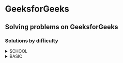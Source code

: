 # GeeksforGeeks
## Solving problems on GeeksforGeeks
### Solutions by difficulty
<details>
<summary>SCHOOL</summary>

|Name|Problem|Solution|
|---|---|---|
|Addition of Two Numbers|<a href='https://practice.geeksforgeeks.org/problems/addition-of-two-numbers0812/1?page=1&difficulty[]=-2&sortBy=accuracy'>Addition of Two Numbers</a>|<a href='https://github.com/savra/GeeksforGeeks/tree/master/src/main/java/com/hvdbs/savra/geeksforgeeks/solution/java/AdditionOfTwoNumbers.java'>Addition of Two Numbers</a>|
|Addition of two square matrices|<a href='https://practice.geeksforgeeks.org/problems/addition-of-two-square-matrices4916/1?page=3&difficulty[]=-2&category[]=Data%20Structures&category[]=Arrays&sortBy=submissions'>Addition of two square matrices</a>|<a href='https://github.com/savra/GeeksforGeeks/tree/master/src/main/java/com/hvdbs/savra/geeksforgeeks/solution/java/AdditionOfTwoSquareMatrices.java'>Addition of two square matrices</a>|
|Area of Rectangle, Right Angled Triangle and Circle|<a href='https://practice.geeksforgeeks.org/problems/area-of-rectange-right-angled-triangle-and-circle2600/1?page=3&difficulty[]=-2&status[]=unsolved&status[]=attempted&sortBy=submissions'>Area of Rectangle, Right Angled Triangle and Circle</a>|<a href='https://github.com/savra/GeeksforGeeks/tree/master/src/main/java/com/hvdbs/savra/geeksforgeeks/solution/java/AreaOfRectangleRightAngledTriangleAndCircle.java'>Area of Rectangle, Right Angled Triangle and Circle</a>|
|Armstrong Numbers|<a href='https://practice.geeksforgeeks.org/problems/armstrong-numbers2727/1?page=1&difficulty[]=-2&status[]=unsolved&status[]=attempted&sortBy=submissions'>Armstrong Numbers</a>|<a href='https://github.com/savra/GeeksforGeeks/tree/master/src/main/java/com/hvdbs/savra/geeksforgeeks/solution/java/ArmstrongNumbers.java'>Armstrong Numbers</a>|
|Arrays (Sum of array)|<a href='https://practice.geeksforgeeks.org/problems/c-arrays-sum-of-array-set-14805/1?page=1&difficulty[]=-2&category[]=Data%20Structures&category[]=Arrays&sortBy=submissions'>Arrays (Sum of array)</a>|<a href='https://github.com/savra/GeeksforGeeks/tree/master/src/main/java/com/hvdbs/savra/geeksforgeeks/solution/java/ArraysSumOfArray.java'>Arrays (Sum of array)</a>|
|At least two greater elements|<a href='https://practice.geeksforgeeks.org/problems/at-least-two-greater-elements4625/1?page=1&difficulty[]=-2&category[]=Data%20Structures&category[]=Arrays&sortBy=submissions'>At least two greater elements</a>|<a href='https://github.com/savra/GeeksforGeeks/tree/master/src/main/java/com/hvdbs/savra/geeksforgeeks/solution/java/AtLeastTwoGreaterElements.java'>At least two greater elements</a>|
|Automorphic Number|<a href='https://practice.geeksforgeeks.org/problems/automorphic-number4721/1?page=3&difficulty[]=-2&status[]=unsolved&status[]=attempted&sortBy=submissions'>Automorphic Number</a>|<a href='https://github.com/savra/GeeksforGeeks/tree/master/src/main/java/com/hvdbs/savra/geeksforgeeks/solution/java/AutomorphicNumber.java'>Automorphic Number</a>|
|Average in a stream|<a href='https://practice.geeksforgeeks.org/problems/average4856/1?page=2&difficulty[]=-2&category[]=Data%20Structures&category[]=Arrays&sortBy=submissions'>Average in a stream</a>|<a href='https://github.com/savra/GeeksforGeeks/tree/master/src/main/java/com/hvdbs/savra/geeksforgeeks/solution/java/AverageInAstream.java'>Average in a stream</a>|
|Binary representation|<a href='https://practice.geeksforgeeks.org/problems/binary-representation5003/1?page=3&difficulty[]=-2&category[]=Data%20Structures&category[]=Arrays&sortBy=submissions'>Binary representation</a>|<a href='https://github.com/savra/GeeksforGeeks/tree/master/src/main/java/com/hvdbs/savra/geeksforgeeks/solution/java/BinaryRepresentation.java'>Binary representation</a>|
|Check for Binary|<a href='https://practice.geeksforgeeks.org/problems/check-for-binary/1?page=1&difficulty[]=-2&category[]=Data%20Structures&category[]=Arrays&sortBy=submissions'>Check for Binary</a>|<a href='https://github.com/savra/GeeksforGeeks/tree/master/src/main/java/com/hvdbs/savra/geeksforgeeks/solution/java/CheckForBinary.java'>Check for Binary</a>|
|Check String|<a href='https://practice.geeksforgeeks.org/problems/check-string1818/1?page=2&difficulty[]=-2&category[]=Data%20Structures&category[]=Arrays&sortBy=submissions'>Check String</a>|<a href='https://github.com/savra/GeeksforGeeks/tree/master/src/main/java/com/hvdbs/savra/geeksforgeeks/solution/java/CheckString.java'>Check String</a>|
|C++ if-else (Decision Making)|<a href='https://practice.geeksforgeeks.org/problems/c-if-else-decision-making4138/1?page=1&difficulty[]=-2&status[]=unsolved&status[]=attempted&sortBy=submissions'>C++ if-else (Decision Making)</a>|<a href='https://github.com/savra/GeeksforGeeks/tree/master/src/main/java/com/hvdbs/savra/geeksforgeeks/solution/java/CIfElseDecisionMaking.java'>C++ if-else (Decision Making)</a>|
|C++ Input / Output|<a href='https://practice.geeksforgeeks.org/problems/c-input-output2432/1?page=1&difficulty[]=-2&status[]=unsolved&status[]=attempted&sortBy=submissions'>C++ Input / Output</a>|<a href='https://github.com/savra/GeeksforGeeks/tree/master/src/main/java/com/hvdbs/savra/geeksforgeeks/solution/java/CInputOutput.java'>C++ Input / Output</a>|
|Combinational Logic|<a href='https://practice.geeksforgeeks.org/problems/combinational-logic1908/1?page=3&difficulty[]=-2&category[]=Data%20Structures&category[]=Arrays&sortBy=submissions'>Combinational Logic</a>|<a href='https://github.com/savra/GeeksforGeeks/tree/master/src/main/java/com/hvdbs/savra/geeksforgeeks/solution/java/CombinationalLogic.java'>Combinational Logic</a>|
|Compete the skills|<a href='https://practice.geeksforgeeks.org/problems/compete-the-skills5807/1?page=2&difficulty[]=-2&category[]=Data%20Structures&category[]=Arrays&sortBy=submissions'>Compete the skills</a>|<a href='https://github.com/savra/GeeksforGeeks/tree/master/src/main/java/com/hvdbs/savra/geeksforgeeks/solution/java/CompeteTheSkills.java'>Compete the skills</a>|
|Convert a list of characters into a String|<a href='https://practice.geeksforgeeks.org/problems/convert-a-list-of-characters-into-a-string5142/1?page=2&difficulty[]=-2&category[]=Data%20Structures&category[]=Arrays&sortBy=submissions'>Convert a list of characters into a String</a>|<a href='https://github.com/savra/GeeksforGeeks/tree/master/src/main/java/com/hvdbs/savra/geeksforgeeks/solution/java/ConvertAListOfCharactersIntoAString.java'>Convert a list of characters into a String</a>|
|Convert String to LowerCase|<a href='https://practice.geeksforgeeks.org/problems/java-convert-string-to-lowercase2313/1?page=1&difficulty[]=-2&category[]=Data%20Structures&category[]=Arrays&sortBy=submissions'>Convert String to LowerCase</a>|<a href='https://github.com/savra/GeeksforGeeks/tree/master/src/main/java/com/hvdbs/savra/geeksforgeeks/solution/java/ConvertStringToLowerCase.java'>Convert String to LowerCase</a>|
|Count Digits|<a href='https://practice.geeksforgeeks.org/problems/count-digits5716/1?page=1&difficulty[]=-2&status[]=unsolved&status[]=attempted&sortBy=submissions'>Count Digits</a>|<a href='https://github.com/savra/GeeksforGeeks/tree/master/src/main/java/com/hvdbs/savra/geeksforgeeks/solution/java/CountDigits.java'>Count Digits</a>|
|Count of camel case characters|<a href='https://practice.geeksforgeeks.org/problems/find-the-camel3348/1?page=2&difficulty[]=-2&category[]=Data%20Structures&category[]=Arrays&sortBy=submissions'>Count of camel case characters</a>|<a href='https://github.com/savra/GeeksforGeeks/tree/master/src/main/java/com/hvdbs/savra/geeksforgeeks/solution/java/CountOfCamelCaseCharacters.java'>Count of camel case characters</a>|
|Count of smaller elements|<a href='https://practice.geeksforgeeks.org/problems/count-of-smaller-elements5947/1?page=1&difficulty[]=-2&category[]=Data%20Structures&category[]=Arrays&sortBy=submissions'>Count of smaller elements</a>|<a href='https://github.com/savra/GeeksforGeeks/tree/master/src/main/java/com/hvdbs/savra/geeksforgeeks/solution/java/CountOfSmallerElements.java'>Count of smaller elements</a>|
|Count type of Characters|<a href='https://practice.geeksforgeeks.org/problems/count-type-of-characters3635/1?page=3&difficulty[]=-2&category[]=Data%20Structures&category[]=Arrays&sortBy=submissions'>Count type of Characters</a>|<a href='https://github.com/savra/GeeksforGeeks/tree/master/src/main/java/com/hvdbs/savra/geeksforgeeks/solution/java/CountTypeOfCharacters.java'>Count type of Characters</a>|
|C++ Strings|<a href='https://practice.geeksforgeeks.org/problems/c-strings4609/1?page=2&difficulty[]=-2&category[]=Data%20Structures&category[]=Arrays&sortBy=submissions'>C++ Strings</a>|<a href='https://github.com/savra/GeeksforGeeks/tree/master/src/main/java/com/hvdbs/savra/geeksforgeeks/solution/java/CStrings.java'>C++ Strings</a>|
|C++ Switch Case Statement|<a href='https://practice.geeksforgeeks.org/problems/c-switch-case-statement5900/1?page=1&difficulty[]=-2&status[]=unsolved&status[]=attempted&sortBy=submissions'>C++ Switch Case Statement</a>|<a href='https://github.com/savra/GeeksforGeeks/tree/master/src/main/java/com/hvdbs/savra/geeksforgeeks/solution/java/CSwitchCaseStatement.java'>C++ Switch Case Statement</a>|
|Delete alternate characters|<a href='https://practice.geeksforgeeks.org/problems/java-delete-alternate-characters4036/1?page=2&difficulty[]=-2&category[]=Data%20Structures&category[]=Arrays&sortBy=submissions'>Delete alternate characters</a>|<a href='https://github.com/savra/GeeksforGeeks/tree/master/src/main/java/com/hvdbs/savra/geeksforgeeks/solution/java/DeleteAlternateCharacters.java'>Delete alternate characters</a>|
|Determine focal length of a spherical mirror|<a href='https://practice.geeksforgeeks.org/problems/determine-focal-length-of-a-spherical-mirror5415/1?page=4&difficulty[]=-2&status[]=unsolved&status[]=attempted&sortBy=submissions'>Determine focal length of a spherical mirror</a>|<a href='https://github.com/savra/GeeksforGeeks/tree/master/src/main/java/com/hvdbs/savra/geeksforgeeks/solution/java/DetermineFocalLengthOfASphericalMirror.java'>Determine focal length of a spherical mirror</a>|
|Diagonal sum|<a href='https://practice.geeksforgeeks.org/problems/diagonal-sum0158/1?page=3&difficulty[]=-2&category[]=Data%20Structures&category[]=Arrays&sortBy=submissions'>Diagonal sum</a>|<a href='https://github.com/savra/GeeksforGeeks/tree/master/src/main/java/com/hvdbs/savra/geeksforgeeks/solution/java/DiagonalSum.java'>Diagonal sum</a>|
|Display longest name|<a href='https://practice.geeksforgeeks.org/problems/display-longest-name0853/1?page=1&difficulty[]=-2&category[]=Data%20Structures&category[]=Arrays&sortBy=submissions'>Display longest name</a>|<a href='https://github.com/savra/GeeksforGeeks/tree/master/src/main/java/com/hvdbs/savra/geeksforgeeks/solution/java/DisplayLongestName.java'>Display longest name</a>|
|Extract the integers|<a href='https://practice.geeksforgeeks.org/problems/extract-the-integers4428/1?page=3&difficulty[]=-2&category[]=Data%20Structures&category[]=Arrays&sortBy=submissions'>Extract the integers</a>|<a href='https://github.com/savra/GeeksforGeeks/tree/master/src/main/java/com/hvdbs/savra/geeksforgeeks/solution/java/ExtractTheIntegers.java'>Extract the integers</a>|
|Fascinating Number|<a href='https://practice.geeksforgeeks.org/problems/fascinating-number3751/1?page=2&difficulty[]=-2&category[]=Data%20Structures&category[]=Arrays&sortBy=submissions'>Fascinating Number</a>|<a href='https://github.com/savra/GeeksforGeeks/tree/master/src/main/java/com/hvdbs/savra/geeksforgeeks/solution/java/FascinatingNumber.java'>Fascinating Number</a>|
|Find difference between sum of diagonals|<a href='https://practice.geeksforgeeks.org/problems/find-difference-between-sum-of-diagonals1554/1?page=3&difficulty[]=-2&category[]=Data%20Structures&category[]=Arrays&sortBy=submissions'>Find difference between sum of diagonals</a>|<a href='https://github.com/savra/GeeksforGeeks/tree/master/src/main/java/com/hvdbs/savra/geeksforgeeks/solution/java/FindDifferenceBetweenSumOfDiagonals.java'>Find difference between sum of diagonals</a>|
|Find Index|<a href='https://practice.geeksforgeeks.org/problems/find-index4752/1?page=1&difficulty[]=-2&category[]=Data%20Structures&category[]=Arrays&sortBy=submissions'>Find Index</a>|<a href='https://github.com/savra/GeeksforGeeks/tree/master/src/main/java/com/hvdbs/savra/geeksforgeeks/solution/java/FindIndex.java'>Find Index</a>|
|Find the median|<a href='https://practice.geeksforgeeks.org/problems/find-the-median0527/1?page=1&difficulty[]=-2&status[]=unsolved&status[]=attempted&sortBy=submissions'>Find the median</a>|<a href='https://github.com/savra/GeeksforGeeks/tree/master/src/main/java/com/hvdbs/savra/geeksforgeeks/solution/java/FindTheMedian.java'>Find the median</a>|
|1s Complement|<a href='https://practice.geeksforgeeks.org/problems/1s-complement2819/1?page=3&difficulty[]=-2&category[]=Data%20Structures&category[]=Arrays&sortBy=submissions'>1s Complement</a>|<a href='https://github.com/savra/GeeksforGeeks/tree/master/src/main/java/com/hvdbs/savra/geeksforgeeks/solution/java/FirstComplement.java'>1s Complement</a>|
|Front-Back Transformation - copy|<a href='https://practice.geeksforgeeks.org/problems/front-back-transformation1659/1?page=3&difficulty[]=-2&category[]=Data%20Structures&category[]=Arrays&sortBy=submissions'>Front-Back Transformation - copy</a>|<a href='https://github.com/savra/GeeksforGeeks/tree/master/src/main/java/com/hvdbs/savra/geeksforgeeks/solution/java/FrontBackTransformationCopy.java'>Front-Back Transformation - copy</a>|
|GCD of two numbers|<a href='https://practice.geeksforgeeks.org/problems/gcd-of-two-numbers3459/1?page=1&difficulty[]=-2&status[]=unsolved&status[]=attempted&sortBy=submissions'>GCD of two numbers</a>|<a href='https://github.com/savra/GeeksforGeeks/tree/master/src/main/java/com/hvdbs/savra/geeksforgeeks/solution/java/GcdOfTwoNumbers.java'>GCD of two numbers</a>|
|Greatest of three numbers|<a href='https://practice.geeksforgeeks.org/problems/greatest-of-three-numbers2520/1?page=2&difficulty[]=-2&status[]=unsolved&status[]=attempted&sortBy=submissions'>Greatest of three numbers</a>|<a href='https://github.com/savra/GeeksforGeeks/tree/master/src/main/java/com/hvdbs/savra/geeksforgeeks/solution/java/GreatestOfThreeNumbers.java'>Greatest of three numbers</a>|
|12 hour clock addition|<a href='https://practice.geeksforgeeks.org/problems/12-hour-clock-addition1206/1?page=3&difficulty[]=-2&status[]=unsolved&status[]=attempted&sortBy=submissions'>12 hour clock addition</a>|<a href='https://github.com/savra/GeeksforGeeks/tree/master/src/main/java/com/hvdbs/savra/geeksforgeeks/solution/java/HourClockAddition.java'>12 hour clock addition</a>|
|12 hour clock Multiplication|<a href='https://practice.geeksforgeeks.org/problems/12-hour-clock-multiplication4709/1?page=4&difficulty[]=-2&status[]=unsolved&status[]=attempted&sortBy=submissions'>12 hour clock Multiplication</a>|<a href='https://github.com/savra/GeeksforGeeks/tree/master/src/main/java/com/hvdbs/savra/geeksforgeeks/solution/java/HourClockMultiplication.java'>12 hour clock Multiplication</a>|
|12 hour clock subtraction|<a href='https://practice.geeksforgeeks.org/problems/12-hour-clock-subtraction1708/1?page=3&difficulty[]=-2&status[]=unsolved&status[]=attempted&sortBy=submissions'>12 hour clock subtraction</a>|<a href='https://github.com/savra/GeeksforGeeks/tree/master/src/main/java/com/hvdbs/savra/geeksforgeeks/solution/java/HourClockSubtraction.java'>12 hour clock subtraction</a>|
|Identical Matrices|<a href='https://practice.geeksforgeeks.org/problems/identical-matrices1042/1?page=3&difficulty[]=-2&category[]=Data%20Structures&category[]=Arrays&sortBy=submissions'>Identical Matrices</a>|<a href='https://github.com/savra/GeeksforGeeks/tree/master/src/main/java/com/hvdbs/savra/geeksforgeeks/solution/java/IdenticalMatrices.java'>Identical Matrices</a>|
|if-else (Decision Making)|<a href='https://practice.geeksforgeeks.org/problems/java-if-else-decision-making0924/1?page=1&difficulty[]=-2&status[]=unsolved&status[]=attempted&sortBy=submissions'>if-else (Decision Making)</a>|<a href='https://github.com/savra/GeeksforGeeks/tree/master/src/main/java/com/hvdbs/savra/geeksforgeeks/solution/java/ifElseDecisionMaking.java'>if-else (Decision Making)</a>|
|Java Abstract keyword|<a href='https://practice.geeksforgeeks.org/problems/java-abstract-keyword/1?page=4&difficulty[]=-2&status[]=unsolved&status[]=attempted&sortBy=submissions'>Java Abstract keyword</a>|<a href='https://github.com/savra/GeeksforGeeks/tree/master/src/main/java/com/hvdbs/savra/geeksforgeeks/solution/java/JavaAbstractKeyword.java'>Java Abstract keyword</a>|
|Java Arrays | Set 1|<a href='https://practice.geeksforgeeks.org/problems/java-arrays-set-11354/1?page=2&difficulty[]=-2&category[]=Data%20Structures&category[]=Arrays&sortBy=submissions'>Java Arrays | Set 1</a>|<a href='https://github.com/savra/GeeksforGeeks/tree/master/src/main/java/com/hvdbs/savra/geeksforgeeks/solution/java/JavaArraysSet1.java'>Java Arrays | Set 1</a>|
|Java Classes Introduction|<a href='https://practice.geeksforgeeks.org/problems/java-classes-introduction/1?page=3&difficulty[]=-2&status[]=unsolved&status[]=attempted&sortBy=submissions'>Java Classes Introduction</a>|<a href='https://github.com/savra/GeeksforGeeks/tree/master/src/main/java/com/hvdbs/savra/geeksforgeeks/solution/java/JavaClassesIntroduction.java'>Java Classes Introduction</a>|
|Java Hello World|<a href='https://practice.geeksforgeeks.org/problems/java-hello-world4004/1?page=1&difficulty[]=-2&sortBy=accuracy'>Java Hello World</a>|<a href='https://github.com/savra/GeeksforGeeks/tree/master/src/main/java/com/hvdbs/savra/geeksforgeeks/solution/java/JavaHelloWorld.java'>Java Hello World</a>|
|Java Input/Output|<a href='https://practice.geeksforgeeks.org/problems/java-inputoutput0118/1?page=2&difficulty[]=-2&status[]=unsolved&status[]=attempted&sortBy=submissions'>Java Input/Output</a>|<a href='https://github.com/savra/GeeksforGeeks/tree/master/src/main/java/com/hvdbs/savra/geeksforgeeks/solution/java/JavaInputOutput.java'>Java Input/Output</a>|
|Java Operators(Relational) | Set - 2|<a href='https://practice.geeksforgeeks.org/problems/java-operatorsrelational-set-22338/1?page=3&difficulty[]=-2&status[]=unsolved&status[]=attempted&sortBy=submissions'>Java Operators(Relational) | Set - 2</a>|<a href='https://github.com/savra/GeeksforGeeks/tree/master/src/main/java/com/hvdbs/savra/geeksforgeeks/solution/java/JavaOperatorsRelationalSet2.java'>Java Operators(Relational) | Set - 2</a>|
|Java Override|<a href='https://practice.geeksforgeeks.org/problems/java-override/1?page=3&difficulty[]=-2&status[]=unsolved&status[]=attempted&sortBy=submissions'>Java Override</a>|<a href='https://github.com/savra/GeeksforGeeks/tree/master/src/main/java/com/hvdbs/savra/geeksforgeeks/solution/java/JavaOverride.java'>Java Override</a>|
|Java Strings | Set 1|<a href='https://practice.geeksforgeeks.org/problems/java-strings-set-15112/1?page=2&difficulty[]=-2&category[]=Data%20Structures&category[]=Arrays&sortBy=submissions'>Java Strings | Set 1</a>|<a href='https://github.com/savra/GeeksforGeeks/tree/master/src/main/java/com/hvdbs/savra/geeksforgeeks/solution/java/JavaStringsSet1.java'>Java Strings | Set 1</a>|
|Java Substring|<a href='https://practice.geeksforgeeks.org/problems/java-substring5058/1?page=3&difficulty[]=-2&category[]=Data%20Structures&category[]=Arrays&sortBy=submissions'>Java Substring</a>|<a href='https://github.com/savra/GeeksforGeeks/tree/master/src/main/java/com/hvdbs/savra/geeksforgeeks/solution/java/JavaSubstring.java'>Java Substring</a>|
|Java Switch Case statement|<a href='https://practice.geeksforgeeks.org/problems/java-switch-case-statement3529/1?page=1&difficulty[]=-2&status[]=unsolved&status[]=attempted&sortBy=submissions'>Java Switch Case statement</a>|<a href='https://github.com/savra/GeeksforGeeks/tree/master/src/main/java/com/hvdbs/savra/geeksforgeeks/solution/java/JavaSwitchCaseStatement.java'>Java Switch Case statement</a>|
|Lower case to upper case|<a href='https://practice.geeksforgeeks.org/problems/lower-case-to-upper-case3410/1?page=2&difficulty[]=-2&category[]=Data%20Structures&category[]=Arrays&sortBy=submissions'>Lower case to upper case</a>|<a href='https://github.com/savra/GeeksforGeeks/tree/master/src/main/java/com/hvdbs/savra/geeksforgeeks/solution/java/LowerCaseToUpperCase.java'>Lower case to upper case</a>|
|Mean|<a href='https://practice.geeksforgeeks.org/problems/mean0021/1?page=2&difficulty[]=-2&status[]=unsolved&status[]=attempted&sortBy=submissions'>Mean</a>|<a href='https://github.com/savra/GeeksforGeeks/tree/master/src/main/java/com/hvdbs/savra/geeksforgeeks/solution/java/Mean.java'>Mean</a>|
|Multiplication Table|<a href='https://practice.geeksforgeeks.org/problems/print-table0303/1?page=1&difficulty[]=-2&status[]=unsolved&status[]=attempted&sortBy=submissions'>Multiplication Table</a>|<a href='https://github.com/savra/GeeksforGeeks/tree/master/src/main/java/com/hvdbs/savra/geeksforgeeks/solution/java/MultiplicationTable.java'>Multiplication Table</a>|
|Multiply Matrices|<a href='https://practice.geeksforgeeks.org/problems/multiply-matrices/1?page=2&difficulty[]=-2&category[]=Data%20Structures&category[]=Arrays&sortBy=submissions'>Multiply Matrices</a>|<a href='https://github.com/savra/GeeksforGeeks/tree/master/src/main/java/com/hvdbs/savra/geeksforgeeks/solution/java/MultiplyMatrices.java'>Multiply Matrices</a>|
|nPr|<a href='https://practice.geeksforgeeks.org/problems/npr4253/1?page=1&difficulty[]=-2&status[]=unsolved&status[]=attempted&sortBy=submissions'>nPr</a>|<a href='https://github.com/savra/GeeksforGeeks/tree/master/src/main/java/com/hvdbs/savra/geeksforgeeks/solution/java/nPr.java'>nPr</a>|
|Number Pattern|<a href='https://practice.geeksforgeeks.org/problems/number-pattern0517/1?page=4&difficulty[]=-2&status[]=unsolved&status[]=attempted&sortBy=submissions'>Number Pattern</a>|<a href='https://github.com/savra/GeeksforGeeks/tree/master/src/main/java/com/hvdbs/savra/geeksforgeeks/solution/java/NumberPattern.java'>Number Pattern</a>|
|Odd or Even|<a href='https://practice.geeksforgeeks.org/problems/odd-or-even3618/1?page=1&difficulty[]=-2&category[]=Data%20Structures&category[]=Arrays&sortBy=submissions'>Odd or Even</a>|<a href='https://github.com/savra/GeeksforGeeks/tree/master/src/main/java/com/hvdbs/savra/geeksforgeeks/solution/java/OddOrEven.java'>Odd or Even</a>|
|Palindrome|<a href='https://practice.geeksforgeeks.org/problems/palindrome0746/1?page=1&difficulty[]=-2&status[]=unsolved&status[]=attempted&sortBy=submissions'>Palindrome</a>|<a href='https://github.com/savra/GeeksforGeeks/tree/master/src/main/java/com/hvdbs/savra/geeksforgeeks/solution/java/Palindrome.java'>Palindrome</a>|
|Palindromic Array|<a href='https://practice.geeksforgeeks.org/problems/palindromic-array-1587115620/1?page=1&difficulty[]=-2&category[]=Data%20Structures&category[]=Arrays&sortBy=submissions'>Palindromic Array</a>|<a href='https://github.com/savra/GeeksforGeeks/tree/master/src/main/java/com/hvdbs/savra/geeksforgeeks/solution/java/PalindromicArray.java'>Palindromic Array</a>|
|Parallel or Perpendicular?|<a href='https://practice.geeksforgeeks.org/problems/parallel-or-perpendicular4257/1?page=4&difficulty[]=-2&status[]=unsolved&status[]=attempted&sortBy=submissions'>Parallel or Perpendicular?</a>|<a href='https://github.com/savra/GeeksforGeeks/tree/master/src/main/java/com/hvdbs/savra/geeksforgeeks/solution/java/ParallelOrPerpendicular.java'>Parallel or Perpendicular?</a>|
|Party of Couples|<a href='https://practice.geeksforgeeks.org/problems/alone-in-couple5507/1?page=1&difficulty[]=-2&category[]=Data%20Structures&category[]=Arrays&sortBy=submissions'>Party of Couples</a>|<a href='https://github.com/savra/GeeksforGeeks/tree/master/src/main/java/com/hvdbs/savra/geeksforgeeks/solution/java/PartyOfCouples.java'>Party of Couples</a>|
|Pattern of Strings|<a href='https://practice.geeksforgeeks.org/problems/pattern-of-strings3829/1?page=3&difficulty[]=-2&category[]=Data%20Structures&category[]=Arrays&sortBy=submissions'>Pattern of Strings</a>|<a href='https://github.com/savra/GeeksforGeeks/tree/master/src/main/java/com/hvdbs/savra/geeksforgeeks/solution/java/PatternOfStrings.java'>Pattern of Strings</a>|
|Pattern Printing|<a href='https://practice.geeksforgeeks.org/problems/pattern-printing1347/1?page=2&difficulty[]=-2&status[]=unsolved&status[]=attempted&sortBy=submissions'>Pattern Printing</a>|<a href='https://github.com/savra/GeeksforGeeks/tree/master/src/main/java/com/hvdbs/savra/geeksforgeeks/solution/java/PatternPrinting.java'>Pattern Printing</a>|
|Perfect Arrays|<a href='https://practice.geeksforgeeks.org/problems/perfect-arrays4645/1?page=1&difficulty[]=-2&category[]=Data%20Structures&category[]=Arrays&sortBy=submissions'>Perfect Arrays</a>|<a href='https://github.com/savra/GeeksforGeeks/tree/master/src/main/java/com/hvdbs/savra/geeksforgeeks/solution/java/PerfectArrays.java'>Perfect Arrays</a>|
|Power of Pow | Even Number|<a href='https://practice.geeksforgeeks.org/problems/power-of-pow-even-number5440/1?page=2&difficulty[]=-2&status[]=unsolved&status[]=attempted&sortBy=submissions'>Power of Pow | Even Number</a>|<a href='https://github.com/savra/GeeksforGeeks/tree/master/src/main/java/com/hvdbs/savra/geeksforgeeks/solution/java/PowerOfPowEvenNumber.java'>Power of Pow | Even Number</a>|
|Print 1 To N Without Loop|<a href='https://practice.geeksforgeeks.org/problems/print-1-to-n-without-using-loops-1587115620/1?page=1&difficulty[]=-2&status[]=unsolved&status[]=attempted&sortBy=submissions'>Print 1 To N Without Loop</a>|<a href='https://github.com/savra/GeeksforGeeks/tree/master/src/main/java/com/hvdbs/savra/geeksforgeeks/solution/java/Print1ToNWithoutLoop.java'>Print 1 To N Without Loop</a>|
|Print 1 to n without using loops|<a href='https://practice.geeksforgeeks.org/problems/print-1-to-n-without-using-loops3621/1?page=1&difficulty[]=-2&status[]=unsolved&status[]=attempted&sortBy=submissions'>Print 1 to n without using loops</a>|<a href='https://github.com/savra/GeeksforGeeks/tree/master/src/main/java/com/hvdbs/savra/geeksforgeeks/solution/java/Print1ToNWithoutUsingLoops.java'>Print 1 to n without using loops</a>|
|Print alternate elements of an array|<a href='https://practice.geeksforgeeks.org/problems/print-alternate-elements-of-an-array/1?page=1&difficulty[]=-2&category[]=Data%20Structures&category[]=Arrays&sortBy=submissions'>Print alternate elements of an array</a>|<a href='https://github.com/savra/GeeksforGeeks/tree/master/src/main/java/com/hvdbs/savra/geeksforgeeks/solution/java/PrintAlternateElementsOfAnArray.java'>Print alternate elements of an array</a>|
|Print Elements of Array|<a href='https://practice.geeksforgeeks.org/problems/print-elements-of-array4910/1?utm_source=geeksforgeeks&utm_medium=ml_article_practice_tab&utm_campaign=article_practice_tab'>Print Elements of Array</a>|<a href='https://github.com/savra/GeeksforGeeks/tree/master/src/main/java/com/hvdbs/savra/geeksforgeeks/solution/java/PrintElementsOfArray.java'>Print Elements of Array</a>|
|Print the left element|<a href='https://practice.geeksforgeeks.org/problems/print-the-left-element2009/1?page=2&difficulty[]=-2&category[]=Data%20Structures&category[]=Arrays&sortBy=submissions'>Print the left element</a>|<a href='https://github.com/savra/GeeksforGeeks/tree/master/src/main/java/com/hvdbs/savra/geeksforgeeks/solution/java/PrintTheLeftElement.java'>Print the left element</a>|
|Program to print reciprocal of letters|<a href='https://practice.geeksforgeeks.org/problems/program-to-print-reciprocal-of-letters36233623/1?page=3&difficulty[]=-2&category[]=Data%20Structures&category[]=Arrays&sortBy=submissions'>Program to print reciprocal of letters</a>|<a href='https://github.com/savra/GeeksforGeeks/tree/master/src/main/java/com/hvdbs/savra/geeksforgeeks/solution/java/ProgramToPrintReciprocalOfLetters.java'>Program to print reciprocal of letters</a>|
|Remainder Evaluation|<a href='https://practice.geeksforgeeks.org/problems/remainder-evaluation3755/1?page=1&difficulty[]=-2&sortBy=accuracy'>Remainder Evaluation</a>|<a href='https://github.com/savra/GeeksforGeeks/tree/master/src/main/java/com/hvdbs/savra/geeksforgeeks/solution/java/RemainderEvaluation.java'>Remainder Evaluation</a>|
|Remove characters from alphanumeric string|<a href='https://practice.geeksforgeeks.org/problems/remove-characters-from-alphanumeric-string0648/1?page=3&difficulty[]=-2&category[]=Data%20Structures&category[]=Arrays&sortBy=submissions'>Remove characters from alphanumeric string</a>|<a href='https://github.com/savra/GeeksforGeeks/tree/master/src/main/java/com/hvdbs/savra/geeksforgeeks/solution/java/RemoveCharactersFromAlphanumericString.java'>Remove characters from alphanumeric string</a>|
|Remove Spaces|<a href='https://practice.geeksforgeeks.org/problems/remove-spaces0128/1?page=1&difficulty[]=-2&category[]=Data%20Structures&category[]=Arrays&sortBy=submissions'>Remove Spaces</a>|<a href='https://github.com/savra/GeeksforGeeks/tree/master/src/main/java/com/hvdbs/savra/geeksforgeeks/solution/java/RemoveSpaces.java'>Remove Spaces</a>|
|Remove vowels from string|<a href='https://practice.geeksforgeeks.org/problems/remove-vowels-from-string1446/1?page=2&difficulty[]=-2&category[]=Data%20Structures&category[]=Arrays&sortBy=submissions'>Remove vowels from string</a>|<a href='https://github.com/savra/GeeksforGeeks/tree/master/src/main/java/com/hvdbs/savra/geeksforgeeks/solution/java/RemoveVowelsFromString.java'>Remove vowels from string</a>|
|Reverse a String|<a href='https://practice.geeksforgeeks.org/problems/java-reverse-a-string0416/1?page=2&difficulty[]=-2&category[]=Data%20Structures&category[]=Arrays&sortBy=submissions'>Reverse a String</a>|<a href='https://github.com/savra/GeeksforGeeks/tree/master/src/main/java/com/hvdbs/savra/geeksforgeeks/solution/java/ReverseAString.java'>Reverse a String</a>|
|Reverse digits|<a href='https://practice.geeksforgeeks.org/problems/reverse-digit0316/1?page=1&difficulty[]=-2&status[]=unsolved&status[]=attempted&sortBy=submissions'>Reverse digits</a>|<a href='https://github.com/savra/GeeksforGeeks/tree/master/src/main/java/com/hvdbs/savra/geeksforgeeks/solution/java/ReverseDigits.java'>Reverse digits</a>|
|Reversing the vowels|<a href='https://practice.geeksforgeeks.org/problems/reversing-the-vowels5304/1?page=2&difficulty[]=-2&category[]=Data%20Structures&category[]=Arrays&sortBy=submissions'>Reversing the vowels</a>|<a href='https://github.com/savra/GeeksforGeeks/tree/master/src/main/java/com/hvdbs/savra/geeksforgeeks/solution/java/ReversingTheVowels.java'>Reversing the vowels</a>|
|Series AP|<a href='https://practice.geeksforgeeks.org/problems/series-ap5310/1?page=1&difficulty[]=-2&status[]=unsolved&status[]=attempted&sortBy=submissions'>Series AP</a>|<a href='https://github.com/savra/GeeksforGeeks/tree/master/src/main/java/com/hvdbs/savra/geeksforgeeks/solution/java/SeriesAP.java'>Series AP</a>|
|Simple Interest|<a href='https://practice.geeksforgeeks.org/problems/simple-interest3457/1?page=2&difficulty[]=-2&status[]=unsolved&status[]=attempted&sortBy=submissions'>Simple Interest</a>|<a href='https://github.com/savra/GeeksforGeeks/tree/master/src/main/java/com/hvdbs/savra/geeksforgeeks/solution/java/SimpleInterest.java'>Simple Interest</a>|
|Smaller and Larger|<a href='https://practice.geeksforgeeks.org/problems/smaller-and-larger4005/1?page=2&difficulty[]=-2&category[]=Data%20Structures&category[]=Arrays&sortBy=submissions'>Smaller and Larger</a>|<a href='https://github.com/savra/GeeksforGeeks/tree/master/src/main/java/com/hvdbs/savra/geeksforgeeks/solution/java/SmallerAndLarger.java'>Smaller and Larger</a>|
|Split Strings|<a href='https://practice.geeksforgeeks.org/problems/split-strings5211/1?page=3&difficulty[]=-2&category[]=Data%20Structures&category[]=Arrays&sortBy=submissions'>Split Strings</a>|<a href='https://github.com/savra/GeeksforGeeks/tree/master/src/main/java/com/hvdbs/savra/geeksforgeeks/solution/java/SplitStrings.java'>Split Strings</a>|
|Sum of an AP|<a href='https://practice.geeksforgeeks.org/problems/sum-of-an-ap1025/1?page=3&difficulty[]=-2&status[]=unsolved&status[]=attempted&sortBy=submissions'>Sum of an AP</a>|<a href='https://github.com/savra/GeeksforGeeks/tree/master/src/main/java/com/hvdbs/savra/geeksforgeeks/solution/java/SumOfAnAP.java'>Sum of an AP</a>|
|Sum of Array|<a href='https://practice.geeksforgeeks.org/problems/sum-of-array2326/1?page=1&difficulty[]=-2&category[]=Data%20Structures&category[]=Arrays&sortBy=submissions'>Sum of Array</a>|<a href='https://github.com/savra/GeeksforGeeks/tree/master/src/main/java/com/hvdbs/savra/geeksforgeeks/solution/java/SumOfArray.java'>Sum of Array</a>|
|Sum of Array Elements|<a href='https://practice.geeksforgeeks.org/problems/sum-of-array-elements2502/1?page=1&difficulty[]=-2&category[]=Data%20Structures&category[]=Arrays&sortBy=submissions'>Sum of Array Elements</a>|<a href='https://github.com/savra/GeeksforGeeks/tree/master/src/main/java/com/hvdbs/savra/geeksforgeeks/solution/java/SumOfArrayElements.java'>Sum of Array Elements</a>|
|Sum of Digit is Pallindrome or not|<a href='https://practice.geeksforgeeks.org/problems/sum-of-digit-is-pallindrome-or-not2751/1?page=1&difficulty[]=-2&status[]=unsolved&status[]=attempted&sortBy=submissions'>Sum of Digit is Pallindrome or not</a>|<a href='https://github.com/savra/GeeksforGeeks/tree/master/src/main/java/com/hvdbs/savra/geeksforgeeks/solution/java/SumOfDigitIsPallindromeOrNot.java'>Sum of Digit is Pallindrome or not</a>|
|Sum Of Digits|<a href='https://practice.geeksforgeeks.org/problems/sum-of-digits1742/1?page=1&difficulty[]=-2&status[]=unsolved&status[]=attempted&sortBy=submissions'>Sum Of Digits</a>|<a href='https://github.com/savra/GeeksforGeeks/tree/master/src/main/java/com/hvdbs/savra/geeksforgeeks/solution/java/SumOfDigits.java'>Sum Of Digits</a>|
|Sum of elements in a matrix|<a href='https://practice.geeksforgeeks.org/problems/sum-of-elements-in-a-matrix2000/1?page=2&difficulty[]=-2&category[]=Data%20Structures&category[]=Arrays&sortBy=submissions'>Sum of elements in a matrix</a>|<a href='https://github.com/savra/GeeksforGeeks/tree/master/src/main/java/com/hvdbs/savra/geeksforgeeks/solution/java/SumOfElementsInAMatrix.java'>Sum of elements in a matrix</a>|
|Sum of Series|<a href='https://practice.geeksforgeeks.org/problems/sum-of-series2811/1?page=1&difficulty'>Sum of Series</a>|<a href='https://github.com/savra/GeeksforGeeks/tree/master/src/main/java/com/hvdbs/savra/geeksforgeeks/solution/java/SumOfSeries.java'>Sum of Series</a>|
|Swap kth elements|<a href='https://practice.geeksforgeeks.org/problems/swap-kth-elements5500/1?page=1&difficulty[]=-2&category[]=Data%20Structures&category[]=Arrays&sortBy=submissions'>Swap kth elements</a>|<a href='https://github.com/savra/GeeksforGeeks/tree/master/src/main/java/com/hvdbs/savra/geeksforgeeks/solution/java/SwapKthElements.java'>Swap kth elements</a>|
|Swap two numbers|<a href='https://practice.geeksforgeeks.org/problems/swap-two-numbers3844/1?page=1&difficulty[]=-2&status[]=unsolved&status[]=attempted&sortBy=submissions'>Swap two numbers</a>|<a href='https://github.com/savra/GeeksforGeeks/tree/master/src/main/java/com/hvdbs/savra/geeksforgeeks/solution/java/SwapTwoNumbers.java'>Swap two numbers</a>|
|The dice problem|<a href='https://practice.geeksforgeeks.org/problems/the-dice-problem2316/1?page=1&difficulty[]=-2&status[]=unsolved&status[]=attempted&sortBy=submissions'>The dice problem</a>|<a href='https://github.com/savra/GeeksforGeeks/tree/master/src/main/java/com/hvdbs/savra/geeksforgeeks/solution/java/TheDiceProblem.java'>The dice problem</a>|
|Triangle shrinking downwards|<a href='https://practice.geeksforgeeks.org/problems/triangle-shrinking-downwards0459/1?page=3&difficulty[]=-2&category[]=Data%20Structures&category[]=Arrays&sortBy=submissions'>Triangle shrinking downwards</a>|<a href='https://github.com/savra/GeeksforGeeks/tree/master/src/main/java/com/hvdbs/savra/geeksforgeeks/solution/java/TriangleShrinkingDownwards.java'>Triangle shrinking downwards</a>|
|Upper case conversion|<a href='https://practice.geeksforgeeks.org/problems/upper-case-conversion5419/1?page=2&difficulty[]=-2&category[]=Data%20Structures&category[]=Arrays&sortBy=submissions'>Upper case conversion</a>|<a href='https://github.com/savra/GeeksforGeeks/tree/master/src/main/java/com/hvdbs/savra/geeksforgeeks/solution/java/UpperCaseConversion.java'>Upper case conversion</a>|
|Value equal to index value|<a href='https://practice.geeksforgeeks.org/problems/value-equal-to-index-value1330/1?page=1&difficulty[]=-2&category[]=Data%20Structures&category[]=Arrays&sortBy=submissions'>Value equal to index value</a>|<a href='https://github.com/savra/GeeksforGeeks/tree/master/src/main/java/com/hvdbs/savra/geeksforgeeks/solution/java/ValueEqualToIndexValue.java'>Value equal to index value</a>|
|Vowel or Not|<a href='https://practice.geeksforgeeks.org/problems/vowel-or-not0831/1?page=1&difficulty[]=-2&status[]=unsolved&status[]=attempted&sortBy=submissions'>Vowel or Not</a>|<a href='https://github.com/savra/GeeksforGeeks/tree/master/src/main/java/com/hvdbs/savra/geeksforgeeks/solution/java/VowelOrNot.java'>Vowel or Not</a>|
</details>
<details>
<summary>BASIC</summary>

|Name|Problem|Solution|
|---|---|---|
|Find minimum and maximum element in an array|<a href='https://practice.geeksforgeeks.org/problems/find-minimum-and-maximum-element-in-an-array4428/1?page=1&difficulty[]=-1&category[]=Data%20Structures&category[]=Arrays&sortBy=submissions'>Find minimum and maximum element in an array</a>|<a href='https://github.com/savra/GeeksforGeeks/tree/master/src/main/java/com/hvdbs/savra/geeksforgeeks/solution/java/FindMinimumAndMaximumElementInAnArray.java'>Find minimum and maximum element in an array</a>|
|Reverse a String|<a href='https://practice.geeksforgeeks.org/problems/reverse-a-string/1?page=1&difficulty[]=-1&category[]=Data%20Structures&category[]=Arrays&sortBy=submissions'>Reverse a String</a>|<a href='https://github.com/savra/GeeksforGeeks/tree/master/src/main/java/com/hvdbs/savra/geeksforgeeks/solution/java/ReverseString.java'>Reverse a String</a>|
|Union of two arrays|<a href='https://practice.geeksforgeeks.org/problems/union-of-two-arrays3538/1?page=1&difficulty[]=-1&category[]=Data%20Structures&category[]=Arrays&sortBy=submissions'>Union of two arrays</a>|<a href='https://github.com/savra/GeeksforGeeks/tree/master/src/main/java/com/hvdbs/savra/geeksforgeeks/solution/java/UnionOfTwoArrays.java'>Union of two arrays</a>|
</details>